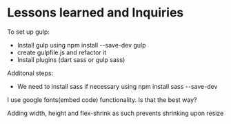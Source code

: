 # Lessons learned and Inquiries

To set up gulp:

- Install gulp using npm install --save-dev gulp
- create gulpfile.js and refactor it
- Install plugins (dart sass or gulp sass)

Additonal steps: 
- We need to install sass if necessary using npm install sass --save-dev

I use google fonts(embed code) functionality. Is that the best way?

Adding width, height and flex-shrink as such prevents shrinking upon resize
 